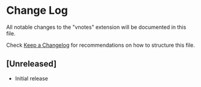 # Change Log

All notable changes to the "vnotes" extension will be documented in this file.

Check [Keep a Changelog](http://keepachangelog.com/) for recommendations on how to structure this file.

## [Unreleased]

- Initial release